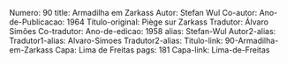 Numero: 90
title: Armadilha em Zarkass
Autor: Stefan Wul
Co-autor: 
Ano-de-Publicacao: 1964
Titulo-original: Piège sur Zarkass
Tradutor: Álvaro Simões
Co-tradutor: 
Ano-de-edicao: 1958
alias: Stefan-Wul
Autor2-alias: 
Tradutor1-alias: Alvaro-Simoes
Tradutor2-alias: 
Titulo-link: 90-Armadilha-em-Zarkass
Capa: Lima de Freitas
pags: 181
Capa-link: Lima-de-Freitas